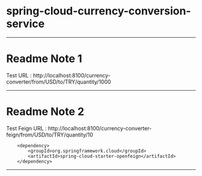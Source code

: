 # spring-cloud-currency-conversion-service

---
# Readme Note 1
Test URL                : http://localhost:8100/currency-converter/from/USD/to/TRY/quantity/1000

---
# Readme Note 2
Test Feign URL          : http://localhost:8100/currency-converter-feign/from/USD/to/TRY/quantity/10

	    <dependency>
			<groupId>org.springframework.cloud</groupId>
			<artifactId>spring-cloud-starter-openfeign</artifactId>
		</dependency>
---
